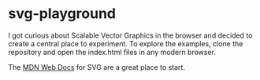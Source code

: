 # svg-playground
I got curious about Scalable Vector Graphics in the browser and decided to create a central place to experiment. To explore the examples, clone the repository and open the index.html files in any modern browser.  

The [MDN Web Docs](https://developer.mozilla.org/en-US/docs/Web/SVG) for SVG are a great place to start.